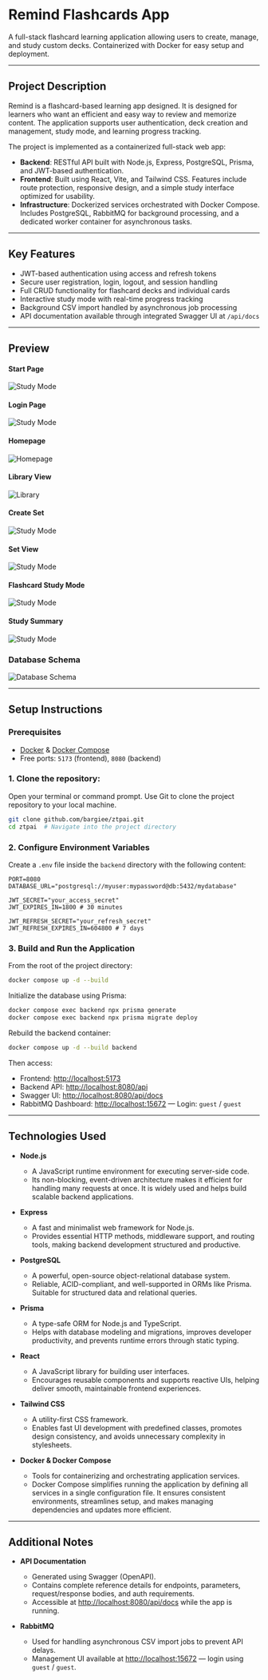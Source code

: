 # Remind Flashcards App

A full-stack flashcard learning application allowing users to create, manage, and study custom decks. Containerized with Docker for easy setup and deployment.

---

## Project Description

Remind is a flashcard-based learning app designed. It is designed for learners who want an efficient and easy way to review and memorize content. The application supports user authentication, deck creation and management, study mode, and learning progress tracking.

The project is implemented as a containerized full-stack web app:

-   **Backend**: RESTful API built with Node.js, Express, PostgreSQL, Prisma, and JWT-based authentication.
-   **Frontend**: Built using React, Vite, and Tailwind CSS. Features include route protection, responsive design, and a simple study interface optimized for usability.
-   **Infrastructure**: Dockerized services orchestrated with Docker Compose. Includes PostgreSQL, RabbitMQ for background processing, and a dedicated worker container for asynchronous tasks.

---

## Key Features

-   JWT-based authentication using access and refresh tokens
-   Secure user registration, login, logout, and session handling
-   Full CRUD functionality for flashcard decks and individual cards
-   Interactive study mode with real-time progress tracking
-   Background CSV import handled by asynchronous job processing
-   API documentation available through integrated Swagger UI at `/api/docs`

---

## Preview

#### Start Page

![Study Mode](./assets/screenshots/start.png)

#### Login Page

![Study Mode](./assets/screenshots/login.png)

#### Homepage

![Homepage](./assets/screenshots/homepage.png)

#### Library View

![Library](./assets/screenshots/library.png)

#### Create Set

![Study Mode](./assets/screenshots/create.png)

#### Set View

![Study Mode](./assets/screenshots/set-view.png)

#### Flashcard Study Mode

![Study Mode](./assets/screenshots/study.png)

#### Study Summary

![Study Mode](./assets/screenshots/summary.png)

### Database Schema

![Database Schema](./diagramERD.png)

---

## Setup Instructions

### Prerequisites

-   [Docker](https://www.docker.com/) & [Docker Compose](https://docs.docker.com/compose/)
-   Free ports: `5173` (frontend), `8080` (backend)

### 1. Clone the repository:

Open your terminal or command prompt.
Use Git to clone the project repository to your local machine.

```bash
git clone github.com/bargiee/ztpai.git
cd ztpai  # Navigate into the project directory
```

### 2. Configure Environment Variables

Create a `.env` file inside the `backend` directory with the following content:

```env
PORT=8080
DATABASE_URL="postgresql://myuser:mypassword@db:5432/mydatabase"

JWT_SECRET="your_access_secret"
JWT_EXPIRES_IN=1800 # 30 minutes

JWT_REFRESH_SECRET="your_refresh_secret"
JWT_REFRESH_EXPIRES_IN=604800 # 7 days
```

### 3. Build and Run the Application

From the root of the project directory:

```bash
docker compose up -d --build
```

Initialize the database using Prisma:

```bash
docker compose exec backend npx prisma generate
docker compose exec backend npx prisma migrate deploy
```

Rebuild the backend container:

```bash
docker compose up -d --build backend
```

Then access:

-   Frontend: [http://localhost:5173](http://localhost:5173)
-   Backend API: [http://localhost:8080/api](http://localhost:8080/api)
-   Swagger UI: [http://localhost:8080/api/docs](http://localhost:8080/api/docs)
-   RabbitMQ Dashboard: [http://localhost:15672](http://localhost:15672) — Login: `guest` / `guest`

---

## Technologies Used

-   **Node.js**

    -   A JavaScript runtime environment for executing server-side code.
    -   Its non-blocking, event-driven architecture makes it efficient for handling many requests at once. It is widely used and helps build scalable backend applications.

-   **Express**

    -   A fast and minimalist web framework for Node.js.
    -   Provides essential HTTP methods, middleware support, and routing tools, making backend development structured and productive.

-   **PostgreSQL**

    -   A powerful, open-source object-relational database system.
    -   Reliable, ACID-compliant, and well-supported in ORMs like Prisma. Suitable for structured data and relational queries.

-   **Prisma**

    -   A type-safe ORM for Node.js and TypeScript.
    -   Helps with database modeling and migrations, improves developer productivity, and prevents runtime errors through static typing.

-   **React**

    -   A JavaScript library for building user interfaces.
    -   Encourages reusable components and supports reactive UIs, helping deliver smooth, maintainable frontend experiences.

-   **Tailwind CSS**

    -   A utility-first CSS framework.
    -   Enables fast UI development with predefined classes, promotes design consistency, and avoids unnecessary complexity in stylesheets.

-   **Docker & Docker Compose**

    -   Tools for containerizing and orchestrating application services.
    -   Docker Compose simplifies running the application by defining all services in a single configuration file. It ensures consistent environments, streamlines setup, and makes managing dependencies and updates more efficient.

---

## Additional Notes

-   **API Documentation**

    -   Generated using Swagger (OpenAPI).
    -   Contains complete reference details for endpoints, parameters, request/response bodies, and auth requirements.
    -   Accessible at [http://localhost:8080/api/docs](http://localhost:8080/api/docs) while the app is running.

-   **RabbitMQ**

    -   Used for handling asynchronous CSV import jobs to prevent API delays.
    -   Management UI available at [http://localhost:15672](http://localhost:15672) — login using `guest` / `guest`.
